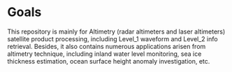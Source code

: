 # Goals

This repository is mainly for Altimetry (radar altimeters and laser altimeters) satellite product processing, including Level_1 waveform and Level_2 info retrieval. Besides, it also contains numerous applications arisen from altimetry technique, including inland water level monitoring, sea ice thickness estimation, ocean surface height anomaly investigation, etc.
